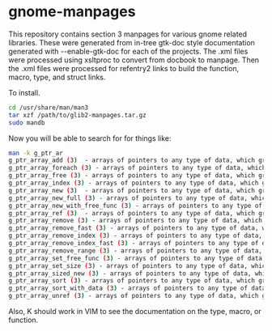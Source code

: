 # gnome-manpages

This repository contains section 3 manpages for various gnome related libraries.
These were generated from in-tree gtk-doc style documentation generated with --enable-gtk-doc for each of the projects.
The .xml files were processed using xsltproc to convert from docbook to manpage.
Then the .xml files were processed for refentry2 links to build the function, macro, type, and struct links.

To install.

```sh
cd /usr/share/man/man3
tar xzf /path/to/glib2-manpages.tar.gz
sudo mandb
```

Now you will be able to search for for things like:

```sh
man -k g_ptr_ar
g_ptr_array_add (3)  - arrays of pointers to any type of data, which grow automatically as new elements are added
g_ptr_array_foreach (3) - arrays of pointers to any type of data, which grow automatically as new elements are added
g_ptr_array_free (3) - arrays of pointers to any type of data, which grow automatically as new elements are added
g_ptr_array_index (3) - arrays of pointers to any type of data, which grow automatically as new elements are added
g_ptr_array_new (3)  - arrays of pointers to any type of data, which grow automatically as new elements are added
g_ptr_array_new_full (3) - arrays of pointers to any type of data, which grow automatically as new elements are added
g_ptr_array_new_with_free_func (3) - arrays of pointers to any type of data, which grow automatically as new elements are added
g_ptr_array_ref (3)  - arrays of pointers to any type of data, which grow automatically as new elements are added
g_ptr_array_remove (3) - arrays of pointers to any type of data, which grow automatically as new elements are added
g_ptr_array_remove_fast (3) - arrays of pointers to any type of data, which grow automatically as new elements are added
g_ptr_array_remove_index (3) - arrays of pointers to any type of data, which grow automatically as new elements are added
g_ptr_array_remove_index_fast (3) - arrays of pointers to any type of data, which grow automatically as new elements are added
g_ptr_array_remove_range (3) - arrays of pointers to any type of data, which grow automatically as new elements are added
g_ptr_array_set_free_func (3) - arrays of pointers to any type of data, which grow automatically as new elements are added
g_ptr_array_set_size (3) - arrays of pointers to any type of data, which grow automatically as new elements are added
g_ptr_array_sized_new (3) - arrays of pointers to any type of data, which grow automatically as new elements are added
g_ptr_array_sort (3) - arrays of pointers to any type of data, which grow automatically as new elements are added
g_ptr_array_sort_with_data (3) - arrays of pointers to any type of data, which grow automatically as new elements are added
g_ptr_array_unref (3) - arrays of pointers to any type of data, which grow automatically as new elements are added
```

Also, <Shift>K should work in VIM to see the documentation on the type, macro, or function.
